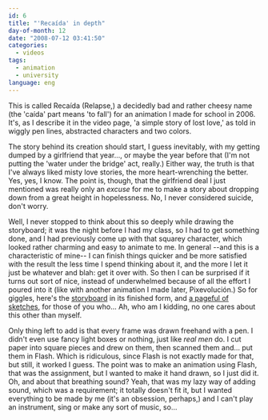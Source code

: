 ```yaml
---
id: 6
title: "'Recaída' in depth"
day-of-month: 12
date: "2008-07-12 03:41:50"
categories:
  - videos
tags:
  - animation
  - university
language: eng
---
```


<video-embed service="vimeo" id="1260271" width="500" height="333" />

This is called Recaída (Relapse,) a decidedly bad and rather cheesy name (the 'caída' part means 'to fall') for an animation I made for school in 2006. It's, as I describe it in the video page, 'a simple story of lost love,' as told in wiggly pen lines, abstracted characters and two colors.

The story behind its creation should start, I guess inevitably, with my getting dumped by a girlfriend that year..., or maybe the year before that (I'm not putting the 'water under the bridge' act, really.) Either way, the truth is that I've always liked misty love stories, the more heart-wrenching the better. Yes, yes, I know. The point is, though, that the girlfriend deal I just mentioned was really only an _excuse_ for me to make a story about dropping down from a great height in hopelessness. No, I never considered suicide, don't worry.

Well, I never stopped to think about this so deeply while drawing the storyboard; it was the night before I had my class, so I had to get something done, and I had previously come up with that squarey character, which looked rather charming and easy to animate to me. In general --and this is a characteristic of mine-- I can finish things quicker and be more satisfied with the result the less time I spend thinking about it, and the more I let it just be whatever and blah: get it over with. So then I can be surprised if it turns out sort of nice, instead of underwhelmed because of all the effort I poured into it (like with another animation I made later, Pixevolución.) So for giggles, here's the [storyboard](/files/2008/07-recaida-in-depth/storyboard1_.pdf) in its finished form, and [a pageful of sketches](//piclog.agj.cl/index.php?showimage=21), for those of you who... Ah, who am I kidding, no one cares about this other than myself.

Only thing left to add is that every frame was drawn freehand with a pen. I didn't even use fancy light boxes or nothing, just like _real men_ do. I cut paper into square pieces and drew on them, then scanned them and... put them in Flash. Which is ridiculous, since Flash is not exactly made for that, but still, it worked I guess. The point was to make an animation using Flash, that was the assignment, but I wanted to make it hand drawn, so I just did it. Oh, and about that breathing sound? Yeah, that was my lazy way of adding sound, which was a requirement; it totally doesn't fit it, but I wanted everything to be made by me (it's an obsession, perhaps,) and I can't play an instrument, sing or make any sort of music, so...

